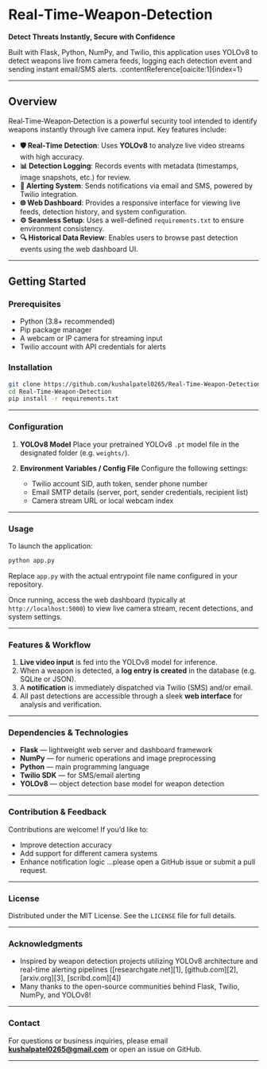 # Real‑Time‑Weapon‑Detection

**Detect Threats Instantly, Secure with Confidence**

Built with Flask, Python, NumPy, and Twilio, this application uses YOLOv8 to detect weapons live from camera feeds, logging each detection event and sending instant email/SMS alerts. :contentReference[oaicite:1]{index=1}

---

## Overview

Real‑Time‑Weapon‑Detection is a powerful security tool intended to identify weapons instantly through live camera input. Key features include:

- **🛡 Real‑Time Detection**: Uses **YOLOv8** to analyze live video streams with high accuracy.  
- **📊 Detection Logging**: Records events with metadata (timestamps, image snapshots, etc.) for review.  
- **📢 Alerting System**: Sends notifications via email and SMS, powered by Twilio integration.  
- **🌐 Web Dashboard**: Provides a responsive interface for viewing live feeds, detection history, and system configuration.  
- **⚙ Seamless Setup**: Uses a well-defined `requirements.txt` to ensure environment consistency.  
- **🔍 Historical Data Review**: Enables users to browse past detection events using the web dashboard UI.

---

## Getting Started

### Prerequisites

- Python (3.8+ recommended)  
- Pip package manager  
- A webcam or IP camera for streaming input  
- Twilio account with API credentials for alerts  

### Installation

```bash
git clone https://github.com/kushalpatel0265/Real-Time-Weapon-Detection.git
cd Real-Time-Weapon-Detection
pip install -r requirements.txt
````

---

### Configuration

1. **YOLOv8 Model**
   Place your pretrained YOLOv8 `.pt` model file in the designated folder (e.g. `weights/`).

2. **Environment Variables / Config File**
   Configure the following settings:

   * Twilio account SID, auth token, sender phone number
   * Email SMTP details (server, port, sender credentials, recipient list)
   * Camera stream URL or local webcam index

---

### Usage

To launch the application:

```bash
python app.py
```

Replace `app.py` with the actual entrypoint file name configured in your repository.

Once running, access the web dashboard (typically at `http://localhost:5000`) to view live camera stream, recent detections, and system settings.

---

### Features & Workflow

1. **Live video input** is fed into the YOLOv8 model for inference.
2. When a weapon is detected, a **log entry is created** in the database (e.g. SQLite or JSON).
3. A **notification** is immediately dispatched via Twilio (SMS) and/or email.
4. All past detections are accessible through a sleek **web interface** for analysis and verification.

---

### Dependencies & Technologies

* **Flask** — lightweight web server and dashboard framework
* **NumPy** — for numeric operations and image preprocessing
* **Python** — main programming language
* **Twilio SDK** — for SMS/email alerting
* **YOLOv8** — object detection base model for weapon detection

---

### Contribution & Feedback

Contributions are welcome! If you’d like to:

* Improve detection accuracy
* Add support for different camera systems
* Enhance notification logic
  ...please open a GitHub issue or submit a pull request.

---

### License

Distributed under the MIT License. See the `LICENSE` file for full details.

---

### Acknowledgments

* Inspired by weapon detection projects utilizing YOLOv8 architecture and real-time alerting pipelines
  ([researchgate.net][1], [github.com][2], [arxiv.org][3], [scribd.com][4])
* Many thanks to the open-source communities behind Flask, Twilio, NumPy, and YOLOv8!

---

### Contact

For questions or business inquiries, please email **kushalpatel0265@gmail.com** or open an issue on GitHub.

---
